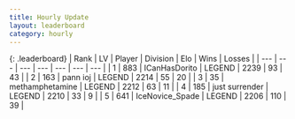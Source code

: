 ```yaml
---
title: Hourly Update
layout: leaderboard
category: hourly
---
```


{: .leaderboard}
| Rank | LV | Player | Division | Elo | Wins | Losses |
| --- | --- | --- | --- | --- | --- | --- |
| <span data-change="0">1</span> | 883 | <span title="ID: 415713">ICanHasDorito</span> | LEGEND | <span data-change="0">2239</span> | <span data-change="0">93</span> | <span data-change="0">43</span> |
| <span data-change="0">2</span> | 163 | <span title="ID: 540693">pann ioj</span> | LEGEND | <span data-change="0">2214</span> | <span data-change="0">55</span> | <span data-change="0">20</span> |
| <span data-change="0">3</span> | 35 | <span title="ID: 752586">methamphetamine</span> | LEGEND | <span data-change="0">2212</span> | <span data-change="0">63</span> | <span data-change="0">11</span> |
| <span data-change="0">4</span> | 185 | <span title="ID: 719486">just surrender</span> | LEGEND | <span data-change="0">2210</span> | <span data-change="0">33</span> | <span data-change="0">9</span> |
| <span data-change="1">5</span> | 641 | <span title="ID: 597289">IceNovice_Spade</span> | LEGEND | <span data-change="0">2206</span> | <span data-change="0">110</span> | <span data-change="0">39</span> |